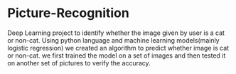 # Picture-Recognition
Deep Learning project to identify whether the image given by user is a cat or non-cat. Using python language and machine learning models(mainly logistic regression) we created an algorithm 
to predict whether image is cat or non-cat. we first trained the model on a set of images and then tested it on another set of pictures to verify the accuracy.
